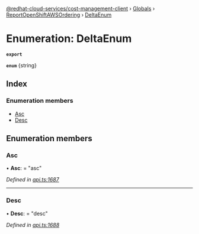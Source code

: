 [@redhat-cloud-services/cost-management-client](../README.md) › [Globals](../globals.md) › [ReportOpenShiftAWSOrdering](../modules/reportopenshiftawsordering.md) › [DeltaEnum](reportopenshiftawsordering.deltaenum.md)

# Enumeration: DeltaEnum

**`export`** 

**`enum`** {string}

## Index

### Enumeration members

* [Asc](reportopenshiftawsordering.deltaenum.md#asc)
* [Desc](reportopenshiftawsordering.deltaenum.md#desc)

## Enumeration members

###  Asc

• **Asc**: = "asc"

*Defined in [api.ts:1687](https://github.com/RedHatInsights/javascript-clients/blob/master/packages/cost-management/api.ts#L1687)*

___

###  Desc

• **Desc**: = "desc"

*Defined in [api.ts:1688](https://github.com/RedHatInsights/javascript-clients/blob/master/packages/cost-management/api.ts#L1688)*
